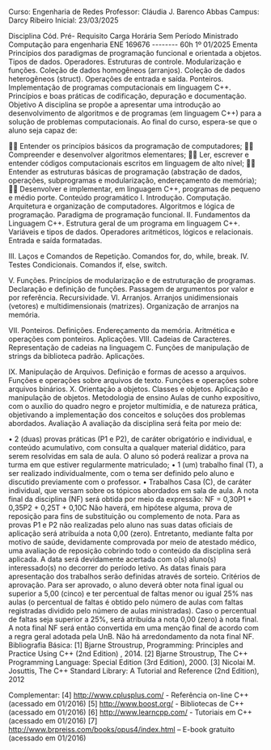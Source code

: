 
Curso:	Engenharia de Redes	Professor:	Cláudia J. Barenco Abbas
Campus:	Darcy Ribeiro	Inicial:	23/03/2025

Disciplina	Cód.	Pré- Requisito	Carga Horária	Sem	Período Ministrado
Computação para engenharia	ENE 169676	--------	60h	1º	01/2025
Ementa
Princípios dos paradigmas de programação funcional e orientada a objetos. Tipos de dados. Operadores. Estruturas de controle. Modularização e funções. Coleção de dados homogêneos (arranjos). Coleção de dados heterogêneos (struct). Operações de entrada e saída. Ponteiros. Implementação de programas computacionais
em linguagem C++. Princípios e boas práticas de codificação, depuração e documentação.
Objetivo
A disciplina se propõe a apresentar uma introdução ao desenvolvimento de algoritmos e de programas (em linguagem C++) para a solução de problemas computacionais. Ao final do curso, espera-se que o aluno seja capaz de:

	Entender os princípios básicos da programação de computadores;
	Compreender e desenvolver algoritmos elementares;
	Ler, escrever e entender códigos computacionais escritos em linguagem de alto nível;
	Entender as estruturas básicas de programação (abstração de dados, operações, subprogramas e modularização, endereçamento de memória);
	Desenvolver e implementar, em linguagem C++, programas de pequeno e médio porte.
Conteúdo programático
I.	Introdução. Computação. Arquitetura e organização de computadores. Algoritmos e lógica de programação. Paradigma de programação funcional.
II.	Fundamentos da Linguagem C++. Estrutura geral de um programa em linguagem C++.
Variáveis e tipos de dados. Operadores aritméticos, lógicos e relacionais. Entrada e saída formatadas.

III.	Laços e Comandos de Repetição. Comandos for, do, while, break.
IV.	Testes Condicionais. Comandos if, else, switch.

V.	Funções. Princípios de modularização e de estruturação de programas. Declaração e definição de funções. Passagem de argumentos por valor e por referência. Recursividade.
VI.	Arranjos. Arranjos unidimensionais (vetores) e multidimensionais (matrizes). Organização de arranjos na memória.

VII.	Ponteiros. Definições. Endereçamento da memória. Aritmética e operações com ponteiros. Aplicações.
VIII.	Cadeias de Caracteres. Representação de cadeias na linguagem C. Funções de manipulação de strings
da biblioteca padrão. Aplicações.

IX.	Manipulação de Arquivos. Definição e formas de acesso a arquivos. Funções e operações sobre arquivos de texto. Funções e operações sobre arquivos binários.
X.	Orientação a objetos. Classes e objetos. Aplicação e manipulação de objetos.
Metodologia de ensino
Aulas de cunho expositivo, com o auxílio do quadro negro e projetor multimídia, e de natureza prática, objetivando a implementação dos conceitos e soluções dos problemas abordados.
Avaliação
A avaliação da disciplina será feita por meio de:
 

•	2 (duas) provas práticas (P1 e P2), de caráter obrigatório e individual, e conteúdo acumulativo, com consulta a qualquer material didático, para serem resolvidas em sala de aula. O aluno só poderá realizar a prova na turma em que estiver regularmente matriculado;
•	1 (um) trabalho final (T), a ser realizado individualmente, com o tema ser definido pelo aluno e discutido previamente com o professor.
•	Trabalhos Casa (C), de caráter individual, que versam sobre os tópicos abordados em sala de aula. A nota final da disciplina (NF) será obtida por meio da expressão:
NF = 0,30P1 + 0,35P2 + 0,25T + 0,10C
Não haverá, em hipótese alguma, prova de reposição para fins de substituição ou complemento de nota. Para as provas P1 e P2 não realizadas pelo aluno nas suas datas oficiais de aplicação será atribuída a nota 0,00 (zero). Entretanto, mediante falta por motivo de saúde, devidamente comprovada por meio de atestado médico, uma avaliação de reposição cobrindo todo o conteúdo da disciplina será aplicada. A data será devidamente acertada com o(s) aluno(s) interessado(s) no decorrer do período letivo.
As datas finais para apresentação dos trabalhos serão definidas através de sorteio.
Critérios de aprovação. Para ser aprovado, o aluno deverá obter nota final igual ou superior a 5,00 (cinco) e ter percentual de faltas menor ou igual 25% nas aulas (o percentual de faltas é obtido pelo número de aulas com faltas registradas dividido pelo número de aulas ministradas). Caso o percentual de faltas seja superior a 25%, será atribuída a nota 0,00 (zero) à nota final. A nota final NF será então convertida em uma menção final de acordo com a regra geral adotada pela UnB. Não há arredondamento da nota final NF.
Bibliografia
Básica:
[1]	Bjarne Stroustrup, Programming: Principles and Practice Using C++ (2nd Edition) , 2014.
[2]	Bjarne Stroustrup, The C++ Programming Language: Special Edition (3rd Edition), 2000.
[3]	Nicolai M. Josuttis, The C++ Standard Library: A Tutorial and Reference (2nd Edition), 2012

Complementar:
[4]	http://www.cplusplus.com/ - Referência on-line C++(acessado em 01/2016)
[5]	http://www.boost.org/ - Bibliotecas de C++ (acessado em 01/2016)
[6]	http://www.learncpp.com/ - Tutoriais em C++ (acessado em 01/2016)
[7]	http://www.brpreiss.com/books/opus4/index.html – E-book gratuito (acessado em 01/2016)



